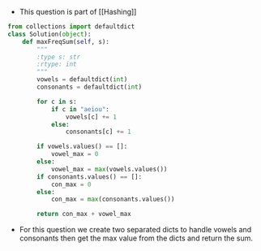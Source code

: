 - This question is part of [[Hashing]]

```python
from collections import defaultdict
class Solution(object):
    def maxFreqSum(self, s):
        """
        :type s: str
        :rtype: int
        """
        vowels = defaultdict(int)
        consonants = defaultdict(int)

        for c in s: 
            if c in "aeiou": 
                vowels[c] += 1
            else: 
                consonants[c] += 1

        if vowels.values() == []: 
            vowel_max = 0
        else: 
            vowel_max = max(vowels.values())
        if consonants.values() == []: 
            con_max = 0
        else: 
            con_max = max(consonants.values())

        return con_max + vowel_max
```

- For this question we create two separated dicts to handle vowels and consonants then get the max value from the dicts and return the sum. 